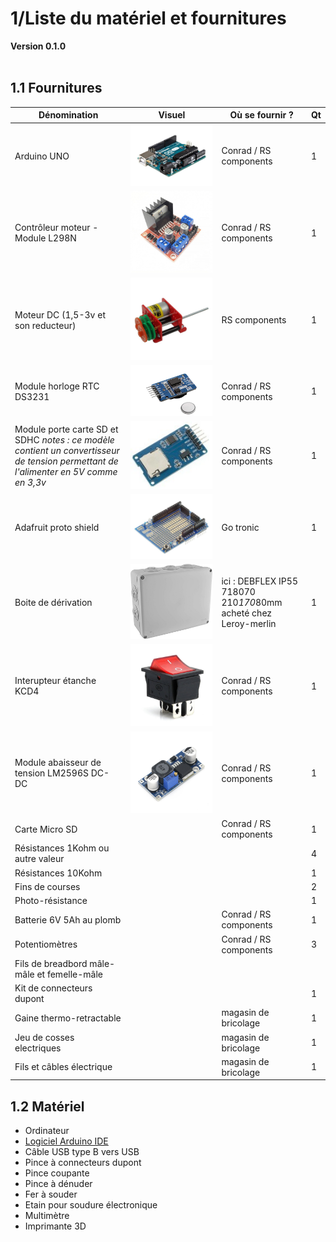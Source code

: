 # 1/Liste du matériel et fournitures
**Version 0.1.0**
<br><br>
## 1.1 Fournitures
|Dénomination|Visuel|Où se fournir ?|Qt|
|------|------|-----|--|
|Arduino UNO|![DevMR2-3.jpg](pictures/DevMR2-4.jpg)|Conrad / RS components|1|
|Contrôleur moteur - Module L298N|![DevMR2-1](pictures/DevMR2-1.jpg)|Conrad / RS components|1|
|Moteur DC (1,5-3v et son reducteur)|![DevMR2-2](pictures/DevMR2-2.jpg)|RS components|1|
|Module horloge RTC DS3231|![DevMR2-3.jpg](pictures/DevMR2-3.jpg)|Conrad / RS components|1|
|Module porte carte SD et SDHC *notes : ce modèle contient un convertisseur de tension permettant de l'alimenter en 5V comme en 3,3v*|![DevMR2-3.jpg](pictures/DevMRPPS2-1.jpg)|Conrad / RS components|1|
|Adafruit proto shield|![DevMR2-5.jpg](pictures/DevMR2-5.png)|Go tronic|1|
|Boite de dérivation |![debflex_718070.jpg](pictures/debflex_718070.jpg)|ici : DEBFLEX IP55 718070 210*170*80mm acheté chez Leroy-merlin|1|
|Interupteur étanche KCD4|![int_kcd4.jpg](pictures/int_kcd4.jpg)|Conrad / RS components|1|
|Module abaisseur de tension LM2596S DC-DC|![reg_tension.jpg](pictures/reg_tension.jpg)|Conrad / RS components|1|
|Carte Micro SD||Conrad / RS components|1|
|Résistances 1Kohm ou autre valeur|||4|
|Résistances 10Kohm|||1|
|Fins de courses|||2|
|Photo-résistance|||1|
|Batterie 6V 5Ah au plomb||Conrad / RS components|1|
|Potentiomètres||Conrad / RS components|3|
|Fils de breadbord mâle-mâle et femelle-mâle||||
|Kit de connecteurs dupont|||1|
|Gaine thermo-retractable||magasin de bricolage|1|
|Jeu de cosses electriques||magasin de bricolage|1|
|Fils et câbles électrique||magasin de bricolage|1|


## 1.2 Matériel
 - Ordinateur
 - [Logiciel Arduino IDE](https://www.arduino.cc/en/software)
 - Câble USB type B vers USB
 - Pince à connecteurs dupont
 - Pince coupante
 - Pince à dénuder
 - Fer à souder
 - Etain pour soudure électronique
 - Multimètre
 - Imprimante 3D